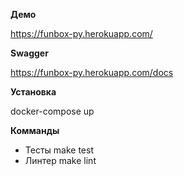 

**Демо**

https://funbox-py.herokuapp.com/

**Swagger**

https://funbox-py.herokuapp.com/docs

**Установка**

docker-compose up

**Комманды**

* Тесты make test
* Линтер make lint

